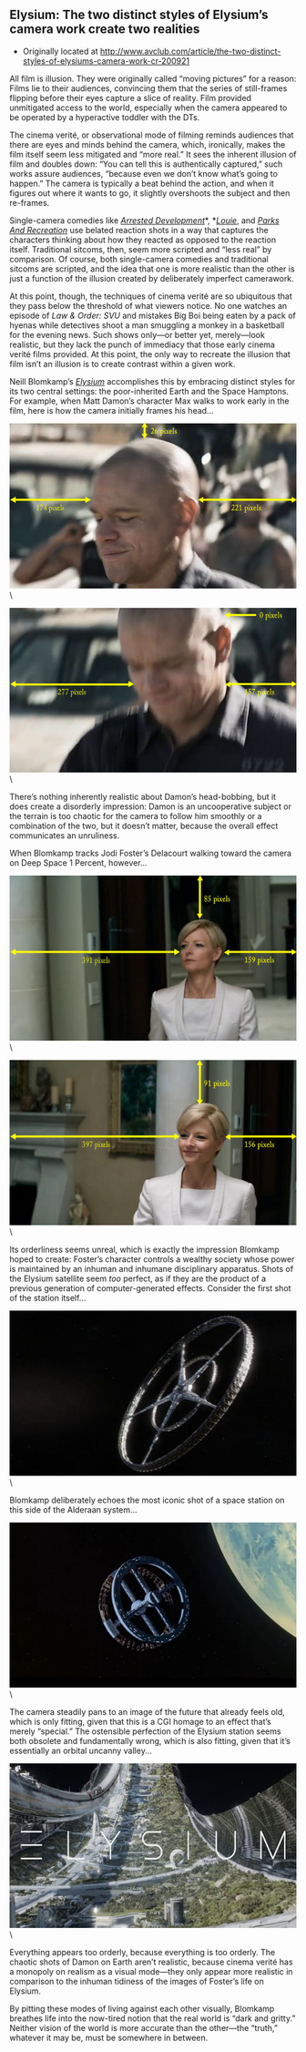 ## Elysium: The two distinct styles of Elysium’s camera work create two realities

 * Originally located at http://www.avclub.com/article/the-two-distinct-styles-of-elysiums-camera-work-cr-200921

All film is illusion. They were originally called “moving pictures” for a reason: Films lie to their audiences, convincing them that the series of still-frames flipping before their eyes capture a slice of reality. Film provided unmitigated access to the world, especially when the camera appeared to be operated by a hyperactive toddler with the DTs.

The cinema verité, or observational mode of filming reminds audiences that there are eyes and minds behind the camera, which, ironically, makes the film itself seem less mitigated and “more real.” It sees the inherent illusion of film and doubles down: “You can tell this is authentically captured,” such works assure audiences, “because even we don’t know what’s going to happen.” The camera is typically a beat behind the action, and when it figures out where it wants to go, it slightly overshoots the subject and then re-frames.

Single-camera comedies like [*Arrested Development*](http://www.avclub.com/tv/arrested-development/)*, *[*Louie*](http://www.avclub.com/tv/louie/), and [*Parks And Recreation*](http://www.avclub.com/tv/parks-and-recreation/) use belated reaction shots in a way that captures the characters thinking about how they reacted as opposed to the reaction itself. Traditional sitcoms, then, seem more scripted and “less real” by comparison. Of course, both single-camera comedies and traditional sitcoms are scripted, and the idea that one is more realistic than the other is just a function of the illusion created by deliberately imperfect camerawork.

 At this point, though, the techniques of cinema verité are so ubiquitous that they pass below the threshold of what viewers notice. No one watches an episode of *Law & Order: SVU* and mistakes Big Boi being eaten by a pack of hyenas while detectives shoot a man smuggling a monkey in a basketball for the evening news. Such shows only—or better yet, merely—look realistic, but they lack the punch of immediacy that those early cinema verité films provided. At this point, the only way to recreate the illusion that film isn’t an illusion is to create contrast within a given work.

Neill Blomkamp’s [*Elysium*](http://www.avclub.com/review/elysium-101238) accomplishes this by embracing distinct styles for its two central settings: the poor-inherited Earth and the Space Hamptons. For example, when Matt Damon’s character Max walks to work early in the film, here is how the camera initially frames his head...

![501294](images/film/elysium/501294.jpg)\

![501295](images/film/elysium/501295.jpg)\

There’s nothing inherently realistic about Damon’s head-bobbing, but it does create a disorderly impression: Damon is an uncooperative subject or the terrain is too chaotic for the camera to follow him smoothly or a combination of the two, but it doesn’t matter, because the overall effect communicates an unruliness.

When Blomkamp tracks Jodi Foster’s Delacourt walking toward the camera on Deep Space 1 Percent, however...

![501296](images/film/elysium/501296.jpg)\

![501297](images/film/elysium/501297.jpg)\

Its orderliness seems unreal, which is exactly the impression Blomkamp hoped to create: Foster’s character controls a wealthy society whose power is maintained by an inhuman and inhumane disciplinary apparatus. Shots of the Elysium satellite seem *too* perfect, as if they are the product of a previous generation of computer-generated effects. Consider the first shot of the station itself...

![501298](images/film/elysium/501298.jpg)\

Blomkamp deliberately echoes the most iconic shot of a space station on this side of the Alderaan system...

![501299](images/film/elysium/501299.jpg)\

The camera steadily pans to an image of the future that already feels old, which is only fitting, given that this is a CGI homage to an effect that’s merely “special.” The ostensible perfection of the Elysium station seems both obsolete and fundamentally wrong, which is also fitting, given that it’s essentially an orbital uncanny valley...

![501300](images/film/elysium/501300.jpg)\ 

Everything appears too orderly, because everything is too orderly. The chaotic shots of Damon on Earth aren’t realistic, because cinema verité has a monopoly on realism as a visual mode—they only appear more realistic in comparison to the inhuman tidiness of the images of Foster’s life on Elysium.

By pitting these modes of living against each other visually, Blomkamp breathes life into the now-tired notion that the real world is “dark and gritty.” Neither vision of the world is more accurate than the other—the “truth,” whatever it may be, must be somewhere in between.
